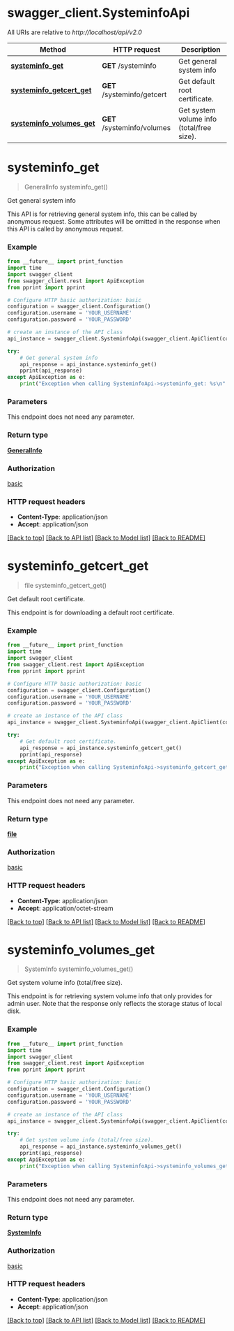 # swagger_client.SysteminfoApi

All URIs are relative to *http://localhost/api/v2.0*

Method | HTTP request | Description
------------- | ------------- | -------------
[**systeminfo_get**](SysteminfoApi.md#systeminfo_get) | **GET** /systeminfo | Get general system info
[**systeminfo_getcert_get**](SysteminfoApi.md#systeminfo_getcert_get) | **GET** /systeminfo/getcert | Get default root certificate.
[**systeminfo_volumes_get**](SysteminfoApi.md#systeminfo_volumes_get) | **GET** /systeminfo/volumes | Get system volume info (total/free size).


# **systeminfo_get**
> GeneralInfo systeminfo_get()

Get general system info

This API is for retrieving general system info, this can be called by anonymous request.  Some attributes will be omitted in the response when this API is called by anonymous request. 

### Example
```python
from __future__ import print_function
import time
import swagger_client
from swagger_client.rest import ApiException
from pprint import pprint

# Configure HTTP basic authorization: basic
configuration = swagger_client.Configuration()
configuration.username = 'YOUR_USERNAME'
configuration.password = 'YOUR_PASSWORD'

# create an instance of the API class
api_instance = swagger_client.SysteminfoApi(swagger_client.ApiClient(configuration))

try:
    # Get general system info
    api_response = api_instance.systeminfo_get()
    pprint(api_response)
except ApiException as e:
    print("Exception when calling SysteminfoApi->systeminfo_get: %s\n" % e)
```

### Parameters
This endpoint does not need any parameter.

### Return type

[**GeneralInfo**](GeneralInfo.md)

### Authorization

[basic](../README.md#basic)

### HTTP request headers

 - **Content-Type**: application/json
 - **Accept**: application/json

[[Back to top]](#) [[Back to API list]](../README.md#documentation-for-api-endpoints) [[Back to Model list]](../README.md#documentation-for-models) [[Back to README]](../README.md)

# **systeminfo_getcert_get**
> file systeminfo_getcert_get()

Get default root certificate.

This endpoint is for downloading a default root certificate. 

### Example
```python
from __future__ import print_function
import time
import swagger_client
from swagger_client.rest import ApiException
from pprint import pprint

# Configure HTTP basic authorization: basic
configuration = swagger_client.Configuration()
configuration.username = 'YOUR_USERNAME'
configuration.password = 'YOUR_PASSWORD'

# create an instance of the API class
api_instance = swagger_client.SysteminfoApi(swagger_client.ApiClient(configuration))

try:
    # Get default root certificate.
    api_response = api_instance.systeminfo_getcert_get()
    pprint(api_response)
except ApiException as e:
    print("Exception when calling SysteminfoApi->systeminfo_getcert_get: %s\n" % e)
```

### Parameters
This endpoint does not need any parameter.

### Return type

[**file**](file.md)

### Authorization

[basic](../README.md#basic)

### HTTP request headers

 - **Content-Type**: application/json
 - **Accept**: application/octet-stream

[[Back to top]](#) [[Back to API list]](../README.md#documentation-for-api-endpoints) [[Back to Model list]](../README.md#documentation-for-models) [[Back to README]](../README.md)

# **systeminfo_volumes_get**
> SystemInfo systeminfo_volumes_get()

Get system volume info (total/free size).

This endpoint is for retrieving system volume info that only provides for admin user.  Note that the response only reflects the storage status of local disk. 

### Example
```python
from __future__ import print_function
import time
import swagger_client
from swagger_client.rest import ApiException
from pprint import pprint

# Configure HTTP basic authorization: basic
configuration = swagger_client.Configuration()
configuration.username = 'YOUR_USERNAME'
configuration.password = 'YOUR_PASSWORD'

# create an instance of the API class
api_instance = swagger_client.SysteminfoApi(swagger_client.ApiClient(configuration))

try:
    # Get system volume info (total/free size).
    api_response = api_instance.systeminfo_volumes_get()
    pprint(api_response)
except ApiException as e:
    print("Exception when calling SysteminfoApi->systeminfo_volumes_get: %s\n" % e)
```

### Parameters
This endpoint does not need any parameter.

### Return type

[**SystemInfo**](SystemInfo.md)

### Authorization

[basic](../README.md#basic)

### HTTP request headers

 - **Content-Type**: application/json
 - **Accept**: application/json

[[Back to top]](#) [[Back to API list]](../README.md#documentation-for-api-endpoints) [[Back to Model list]](../README.md#documentation-for-models) [[Back to README]](../README.md)

